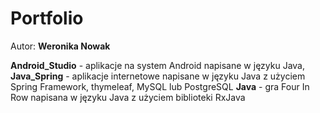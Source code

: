 # Portfolio
Autor: **Weronika Nowak**

**Android_Studio** - aplikacje na system Android napisane w języku Java,
**Java_Spring** - aplikacje internetowe napisane w języku Java z użyciem Spring Framework, thymeleaf, MySQL lub PostgreSQL
**Java** - gra Four In Row napisana w języku Java z użyciem biblioteki RxJava
